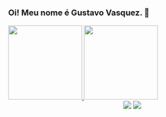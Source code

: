 ### Oi! Meu nome é Gustavo Vasquez. 👋


<div style="display: inline" align="center">
  <a href="https://github.com/Tafuso">
  <img height="150em" src="https://github-readme-stats.vercel.app/api?username=Tafuso&show_icons=true&theme=dark&include_all_commits=true&count_private=true"/>
  <img height="150em" src="https://github-readme-stats.vercel.app/api/top-langs/?username=Tafuso&layout=compact&langs_count=7&theme=dark"/>
</div>

 <div align="center">
<a href = "mailto:gustavovasquez2002@gmail.com"><img src="https://img.shields.io/badge/-Gmail-%23333?style=for-the-badge&logo=gmail&logoColor=white" target="_blank"></a>
<a href="https://www.linkedin.com/in/gustavo-vasquez-480753143/" target="_blank"><img src="https://img.shields.io/badge/-Linkedin-%23E4405F?style=for-the-badge&logo=linkedin&logoColor=white" target="_blank"></a>
  </div>
